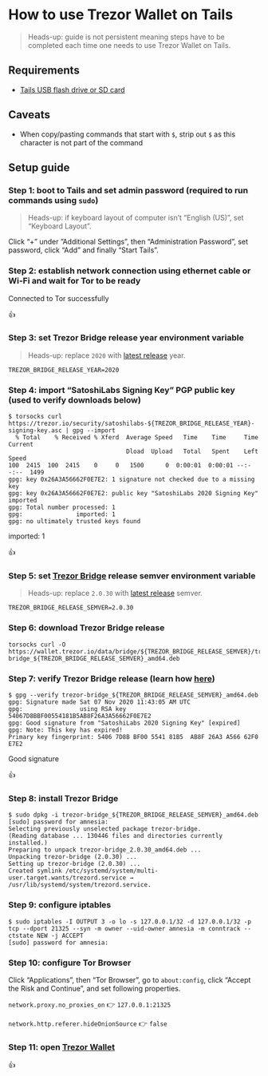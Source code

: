 <!--
Title: How to use Trezor Wallet on Tails
Description: Learn how to use Trezor Wallet on Tails.
Author: Sun Knudsen <https://github.com/sunknudsen>
Contributors: Sun Knudsen <https://github.com/sunknudsen>
Reviewers:
Publication date: 2021-05-09T12:10:53.922Z
Listed: true
-->

# How to use Trezor Wallet on Tails

> Heads-up: guide is not persistent meaning steps have to be completed each time one needs to use Trezor Wallet on Tails.

## Requirements

- [Tails USB flash drive or SD card](../how-to-install-tails-on-usb-flash-drive-or-sd-card-on-macos)

## Caveats

- When copy/pasting commands that start with `$`, strip out `$` as this character is not part of the command

## Setup guide

### Step 1: boot to Tails and set admin password (required to run commands using `sudo`)

> Heads-up: if keyboard layout of computer isn’t “English (US)”, set “Keyboard Layout”.

Click “+” under ”Additional Settings”, then “Administration Password”, set password, click “Add” and finally “Start Tails”.

### Step 2: establish network connection using ethernet cable or Wi-Fi and wait for Tor to be ready

Connected to Tor successfully

👍

### Step 3: set Trezor Bridge release year environment variable

> Heads-up: replace `2020` with [latest release](https://github.com/trezor/trezord-go/blob/master/CHANGELOG.md) year.

```shell
TREZOR_BRIDGE_RELEASE_YEAR=2020
```

### Step 4: import “SatoshiLabs Signing Key” PGP public key (used to verify downloads below)

```console
$ torsocks curl https://trezor.io/security/satoshilabs-${TREZOR_BRIDGE_RELEASE_YEAR}-signing-key.asc | gpg --import
  % Total    % Received % Xferd  Average Speed   Time    Time     Time  Current
                                 Dload  Upload   Total   Spent    Left  Speed
100  2415  100  2415    0     0   1500      0  0:00:01  0:00:01 --:--:--  1499
gpg: key 0x26A3A56662F0E7E2: 1 signature not checked due to a missing key
gpg: key 0x26A3A56662F0E7E2: public key "SatoshiLabs 2020 Signing Key" imported
gpg: Total number processed: 1
gpg:               imported: 1
gpg: no ultimately trusted keys found
```

imported: 1

👍

### Step 5: set [Trezor Bridge](https://wiki.trezor.io/Trezor_Bridge) release semver environment variable

> Heads-up: replace `2.0.30` with [latest release](https://github.com/trezor/trezord-go/blob/master/CHANGELOG.md) semver.

```shell
TREZOR_BRIDGE_RELEASE_SEMVER=2.0.30
```

### Step 6: download Trezor Bridge release

```shell
torsocks curl -O https://wallet.trezor.io/data/bridge/${TREZOR_BRIDGE_RELEASE_SEMVER}/trezor-bridge_${TREZOR_BRIDGE_RELEASE_SEMVER}_amd64.deb
```

### Step 7: verify Trezor Bridge release (learn how [here](../how-to-verify-pgp-digital-signatures-using-gnupg-on-macos))

```console
$ gpg --verify trezor-bridge_${TREZOR_BRIDGE_RELEASE_SEMVER}_amd64.deb
gpg: Signature made Sat 07 Nov 2020 11:43:05 AM UTC
gpg:                using RSA key 54067D8BBF00554181B5AB8F26A3A56662F0E7E2
gpg: Good signature from "SatoshiLabs 2020 Signing Key" [expired]
gpg: Note: This key has expired!
Primary key fingerprint: 5406 7D8B BF00 5541 81B5  AB8F 26A3 A566 62F0 E7E2
```

Good signature

👍

### Step 8: install Trezor Bridge

```console
$ sudo dpkg -i trezor-bridge_${TREZOR_BRIDGE_RELEASE_SEMVER}_amd64.deb
[sudo] password for amnesia:
Selecting previously unselected package trezor-bridge.
(Reading database ... 130446 files and directories currently installed.)
Preparing to unpack trezor-bridge_2.0.30_amd64.deb ...
Unpacking trezor-bridge (2.0.30) ...
Setting up trezor-bridge (2.0.30) ...
Created symlink /etc/systemd/system/multi-user.target.wants/trezord.service → /usr/lib/systemd/system/trezord.service.
```

### Step 9: configure iptables

```console
$ sudo iptables -I OUTPUT 3 -o lo -s 127.0.0.1/32 -d 127.0.0.1/32 -p tcp --dport 21325 --syn -m owner --uid-owner amnesia -m conntrack --ctstate NEW -j ACCEPT
[sudo] password for amnesia:
```

### Step 10: configure Tor Browser

Click “Applications”, then “Tor Browser”, go to `about:config`, click “Accept the Risk and Continue”, and set following properties.

`network.proxy.no_proxies_on` 👉 `127.0.0.1:21325`

`network.http.referer.hideOnionSource` 👉 `false`

### Step 11: open [Trezor Wallet](https://wallet.trezor.io/)

👍
